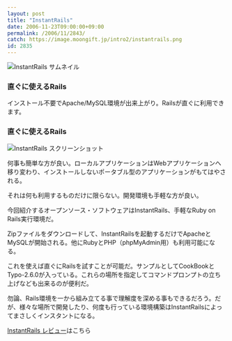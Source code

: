 ```yaml
---
layout: post
title: "InstantRails"
date: 2006-11-23T09:00:00+09:00
permalink: /2006/11/2843/
catch: https://image.moongift.jp/intro2/instantrails.png
id: 2835
---
```

 ![InstantRails サムネイル](https://image.moongift.jp/intro2/instantrails.t.png "InstantRails サムネイル")
  

### 直ぐに使えるRails
  
インストール不要でApache/MySQL環境が出来上がり。Railsが直ぐに利用できます。  
<!--more-->  

### 直ぐに使えるRails
  

![InstantRails スクリーンショット](https://image.moongift.jp/intro2/instantrails.png "InstantRails スクリーンショット")

  

何事も簡単な方が良い。ローカルアプリケーションはWebアプリケーションへ移り変わり、インストールしないポータブル型のアプリケーションがもてはやされる。

  

それは何も利用するものだけに限らない。開発環境も手軽な方が良い。

  

今回紹介するオープンソース・ソフトウェアはInstantRails、手軽なRuby on Rails実行環境だ。

  

Zipファイルをダウンロードして、InstantRailsを起動するだけでApacheとMySQLが開始される。他にRubyとPHP（phpMyAdmin用）も利用可能になる。

  

これを使えば直ぐにRailsを試すことが可能だ。サンプルとしてCookBookとTypo-2.6.0が入っている。これらの場所を指定してコマンドプロンプトの立ち上げなども出来るのが便利だ。

  

勿論、Rails環境を一から組み立てる事で理解度を深める事もできるだろう。だが、様々な場所で開発したり、何度も行っている環境構築はInstantRailsによってまさしくインスタントになる。

  

[InstantRails レビュー](http://oss.moongift.jp/review/i-2844.html)はこちら

